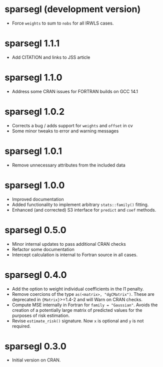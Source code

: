 # sparsegl (development version)

* Force `weights` to sum to `nobs` for all IRWLS cases.

# sparsegl 1.1.1

* Add CITATION and links to JSS article

# sparsegl 1.1.0

* Address some CRAN issues for FORTRAN builds on GCC 14.1

# sparsegl 1.0.2

* Corrects a bug / adds support for `weights` and `offset` in cv
* Some minor tweaks to error and warning messages

# sparsegl 1.0.1

* Remove unnecessary attributes from the included data

# sparsegl 1.0.0

* Improved documentation
* Added functionality to implement arbitrary `stats::family()` fitting.
* Enhanced (and corrected) S3 interface for `predict` and `coef` methods.

# sparsegl 0.5.0

* Minor internal updates to pass additional CRAN checks
* Refactor some documentation
* Intercept calculation is internal to Fortran source in all cases.


# sparsegl 0.4.0

* Add the option to weight individual coefficients in the l1 penalty.
* Remove coercions of the type `as(<matrix>, "dgCMatrix")`. These are deprecated in `{Matrix}`>=1.4-2 and will Warn on CRAN checks.
* Compute MSE internally in Fortran for `family = "Gaussian"`. Avoids the creation of a potentially large matrix of predicted values for the purposes
of risk estimation. 
* Revise `estimate_risk()` signature. Now `x` is optional and `y` is not required.

# sparsegl 0.3.0

* Initial version on CRAN.

